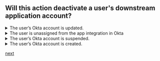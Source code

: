 ## Will this action deactivate a user's downstream application account?

<details>
  <summary>The user’s Okta account is updated.</summary>
<p>
  No
</p>
</details>

<details>
  <summary>The user is unassigned from the app integration in Okta</summary>
<p>
  Yes
</p>
</details>

<details>
  <summary>The user’s Okta account is suspended.</summary>
<p>
  No
</p>
</details>

<details>
  <summary>The user’s Okta account is created.</summary>
<p>
  No
</p>
</details>




[next](2.md)
